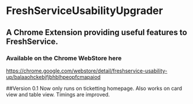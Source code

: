 # FreshServiceUsabilityUpgrader
## A Chrome Extension providing useful features to FreshService.
### Available on the Chrome WebStore here 
https://chrome.google.com/webstore/detail/freshservice-usability-up/balaaohckebjfjbhblhpeopfcmapaiod


##Version 0.1
Now only runs on ticketting homepage. 
Also works on card view and table view.
Timings are improved.
